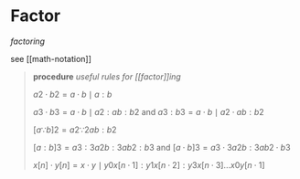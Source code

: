 # Factor

_factoring_

see [[math-notation]]

> **procedure** _useful rules for [[factor]]ing_
>
> $a2 \cdot b2 = a \cdot b \mid a : b$
>
> $a3 \cdot b3 = a \cdot b \mid a2 : ab : b2$ and $a3 : b3 = a \cdot b \mid a2 \cdot ab : b2$
>
> $[a \because b]2 = a2 \because 2ab : b2$
>
> $[a : b]3 = a3 : 3a2b : 3ab2 : b3$ and $[a \cdot b]3 = a3 \cdot 3a2b : 3ab2 \cdot b3$
>
> $x[n] \cdot y[n] = x \cdot y \mid y0x[n \cdot 1] : y1x[n \cdot 2] : y3x[n \cdot 3] \dots x0 y[n \cdot 1]$
